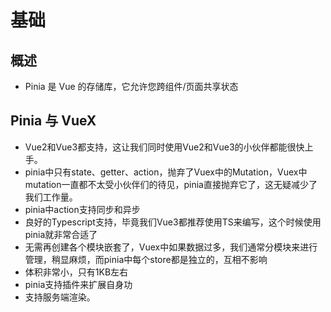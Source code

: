 # 基础

## 概述

+ Pinia 是 Vue 的存储库，它允许您跨组件/页面共享状态

## Pinia 与 VueX

+ Vue2和Vue3都支持，这让我们同时使用Vue2和Vue3的小伙伴都能很快上手。
+ pinia中只有state、getter、action，抛弃了Vuex中的Mutation，Vuex中mutation一直都不太受小伙伴们的待见，pinia直接抛弃它了，这无疑减少了我们工作量。
+ pinia中action支持同步和异步
+ 良好的Typescript支持，毕竟我们Vue3都推荐使用TS来编写，这个时候使用pinia就非常合适了
+ 无需再创建各个模块嵌套了，Vuex中如果数据过多，我们通常分模块来进行管理，稍显麻烦，而pinia中每个store都是独立的，互相不影响
+ 体积非常小，只有1KB左右
+ pinia支持插件来扩展自身功
+ 支持服务端渲染。
